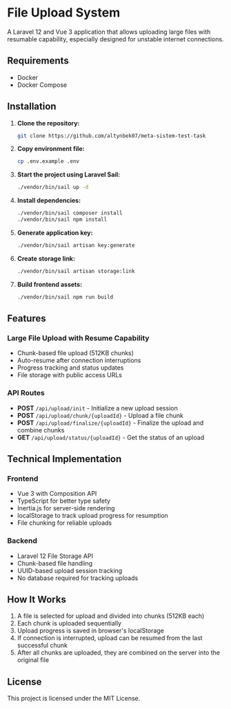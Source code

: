 # File Upload System

A Laravel 12 and Vue 3 application that allows uploading large files with resumable capability, especially designed for unstable internet connections.

## Requirements

- Docker
- Docker Compose

## Installation

1. **Clone the repository:**
   ```bash
   git clone https://github.com/altynbek07/meta-sistem-test-task
   ```
2. **Copy environment file:**
   ```bash
   cp .env.example .env
   ```
3. **Start the project using Laravel Sail:**
   ```bash
   ./vendor/bin/sail up -d
   ```
4. **Install dependencies:**
   ```bash
   ./vendor/bin/sail composer install
   ./vendor/bin/sail npm install
   ```
5. **Generate application key:**
   ```bash
   ./vendor/bin/sail artisan key:generate
   ```
6. **Create storage link:**
   ```bash
   ./vendor/bin/sail artisan storage:link
   ```
7. **Build frontend assets:**
   ```bash
   ./vendor/bin/sail npm run build
   ```

## Features

### Large File Upload with Resume Capability

- Chunk-based file upload (512KB chunks)
- Auto-resume after connection interruptions
- Progress tracking and status updates
- File storage with public access URLs

### API Routes

- **POST** `/api/upload/init` - Initialize a new upload session
- **POST** `/api/upload/chunk/{uploadId}` - Upload a file chunk
- **POST** `/api/upload/finalize/{uploadId}` - Finalize the upload and combine chunks
- **GET** `/api/upload/status/{uploadId}` - Get the status of an upload

## Technical Implementation

### Frontend

- Vue 3 with Composition API
- TypeScript for better type safety
- Inertia.js for server-side rendering
- localStorage to track upload progress for resumption
- File chunking for reliable uploads

### Backend

- Laravel 12 File Storage API
- Chunk-based file handling
- UUID-based upload session tracking
- No database required for tracking uploads

## How It Works

1. A file is selected for upload and divided into chunks (512KB each)
2. Each chunk is uploaded sequentially
3. Upload progress is saved in browser's localStorage
4. If connection is interrupted, upload can be resumed from the last successful chunk
5. After all chunks are uploaded, they are combined on the server into the original file

## License

This project is licensed under the MIT License.

